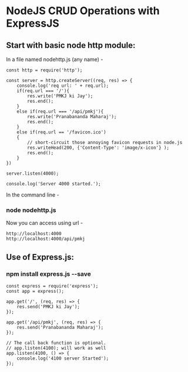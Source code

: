 # NodeJS CRUD Operations with ExpressJS

## Start with basic node http module:

In a file named nodehttp.js (any name) -
```
const http = require('http');

const server = http.createServer((req, res) => {
    console.log('req url: ' + req.url);
    if(req.url === '/'){
        res.write('PMKJ ki Jay');
        res.end();
    }
    else if(req.url === '/api/pmkj'){
        res.write('Pranabananda Maharaj');
        res.end();
    }
    else if(req.url == '/favicon.ico')
    {
        // short-circuit those annoying favicon requests in node.js
        res.writeHead(200, {'Content-Type': 'image/x-icon'} );
        res.end();
    }
})

server.listen(4000);

console.log('Server 4000 started.');
```
In the command line - 
### node nodehttp.js

Now you can access using url -
```
http://localhost:4000
http://localhost:4000/api/pmkj
```

## Use of Express.js:
### npm install express.js --save

```
const express = require('express');
const app = express();

app.get('/', (req, res) => {
    res.send('PMKJ ki Jay');
});

app.get('/api/pmkj', (req, res) => {
    res.send('Pranabananda Maharaj');
});

// The call back function is optional. 
// app.listen(4100); will work as well
app.listen(4100, () => {
    console.log('4100 server Started');
});

```

